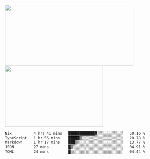 <a href="https://github.com/anuraghazra/github-readme-stats">
  <img height=200 width=420 align="center" src="https://github-readme-stats.vercel.app/api?username=airRnot1106&hide_title=true&show_icons=true&rank_icon=github" />
</a>
<a href="https://github.com/anuraghazra/convoychat">
  <img height=200 width=320 align="center" src="https://github-readme-stats.vercel.app/api/top-langs/?username=airRnot1106&hide_title=true&layout=compact&hide=html,css" />
</a>

<!--START_SECTION:waka-->

```txt
Nix          4 hrs 41 mins   ████████████▓░░░░░░░░░░░░   50.16 %
TypeScript   1 hr 56 mins    █████▒░░░░░░░░░░░░░░░░░░░   20.78 %
Markdown     1 hr 17 mins    ███▒░░░░░░░░░░░░░░░░░░░░░   13.77 %
JSON         27 mins         █▒░░░░░░░░░░░░░░░░░░░░░░░   04.91 %
TOML         24 mins         █░░░░░░░░░░░░░░░░░░░░░░░░   04.44 %
```

<!--END_SECTION:waka-->
